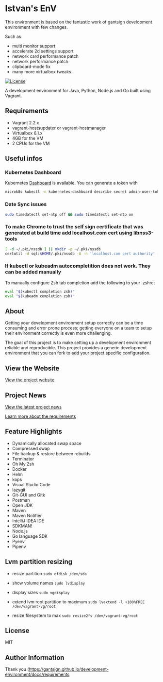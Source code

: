 # Istvan's EnV

This environment is based on the fantastic work of gantsign development environment with few changes.

Such as

* multi monitor support
* accelerate 2d settings support
* network card performance patch
* network performance patch
* clipboard-mode fix
* many more virtualbox tweaks

[![License](https://img.shields.io/badge/license-MIT-blue.svg)](https://raw.githubusercontent.com/gantsign/development-environment/master/LICENSE)

A development environment for Java, Python, Node.js and Go built using Vagrant.

## Requirements

* Vagrant 2.2.x
* vagrant-hostsupdater or vagrant-hostmanager
* Virtualbox 6.1.x
* 4GB for the VM
* 2 CPUs for the VM

## Useful infos

### Kubernetes Dashboard 

Kubernetes [Dashboard](https://dashboard.localhost.com/) is available. You can generate a token 
with 

```bash 
microk8s kubectl -n kubernetes-dashboard describe secret admin-user-token | grep ^token
```

### Date Sync issues

```bash
sudo timedatectl set-ntp off && sudo timedatectl set-ntp on
```

### To make Chrome to trust the self sign certificate that was generated at build time add localhost.com cert using libnss3-tools

```bash 
[ -d ~/.pki/nssdb ] || mkdir -p ~/.pki/nssdb
certutil -d sql:$HOME/.pki/nssdb -A -n 'localhost.com cert authority' -i /etc/certs/localhost-ca.pem -t TCP,TCP,TCP
```

### If kubectl or kubeadm autocompletition does not work. They can be added manually 
To manually configure Zsh tab completion add the following to your .zshrc:

```bash
eval "$(kubectl completion zsh)"
eval "$(kubeadm completion zsh)"
```

## About

Getting your development environment setup correctly can be a time consuming and
error prone process; getting everyone on a team to setup their environment
correctly is even more challenging.

The goal of this project is to make setting up a development environment
reliable and reproducible. This project provides a generic development
environment that you can fork to add your project specific configuration.

## View the Website

[View the project website](https://gantsign.github.io/development-environment/)

## Project News

[View the latest project news](https://gantsign.github.io/development-environment/news/)

[Learn more about the requirements](https://gantsign.github.io/development-environment/docs/requirements)

## Feature Highlights

* Dynamically allocated swap space
* Compressed swap
* File backup & restore between rebuilds
* Terminator
* Oh My Zsh
* Docker
* Helm
* kops
* Visual Studio Code
* lazygit
* Git-GUI and Gitk
* Postman
* Open JDK
* Maven
* Maven Notifier
* IntelliJ IDEA IDE
* SDKMAN!
* Node.js
* Go language SDK
* Pyenv
* Pipenv

## Lvm partition resizing

* resize partition
`sudo cfdisk /dev/sda`

* show volume names
`sudo lvdisplay`

* display sizes
`sudo vgdisplay`

* extend lvm root partition to maximum
`sudo lvextend -l +100%FREE /dev/vagrant-vg/root`

*  resize filesystem to max
`sudo resize2fs /dev/vagrant-vg/root`

## License

MIT

## Author Information

Thank you 
(https://gantsign.github.io/development-environment/docs/requirements



